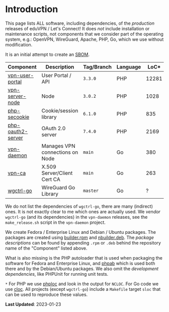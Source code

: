 # Introduction

This page lists ALL software, including dependencies, of the _production_ 
releases of eduVPN / Let's Connect! It does _not_ include installation or 
maintenance scripts, not components that we consider part of the operating 
system, e.g.: OpenVPN, WireGuard, Apache, PHP, Go, which we use without 
modification.

It is an initial attempt to create an 
[SBOM](https://en.wikipedia.org/wiki/Software_supply_chain).

| Component       												    | Description                     | Tag/Branch | Language | LoC*  |
| ----------------------------------------------------------------- | ------------------------------- | ---------- | -------- | ----- |
| [vpn-user-portal](https://git.sr.ht/~fkooman/vpn-user-portal)     | User Portal / API               | `3.3.0`    | PHP      | 12281 |
| [vpn-server-node](https://git.sr.ht/~fkooman/vpn-server-node)     | Node                            | `3.0.2`    | PHP      | 1028  |
| [php-secookie](https://git.sr.ht/~fkooman/php-secookie/)          | Cookie/session library          | `6.1.0`    | PHP      | 835   |
| [php-oauth2-server](https://git.sr.ht/~fkooman/php-oauth2-server) | OAuth 2.0 server                | `7.4.0`    | PHP      | 2169  |
| [vpn-daemon](https://git.sr.ht/~fkooman/vpn-daemon)               | Manages VPN connections on Node | `main`     | Go       | 380   |
| [vpn-ca](https://git.sr.ht/~fkooman/vpn-ca)                       | X.509 Server/Client Cert CA     | `main`     | Go       | 263   |
| [wgctrl-go](https://github.com/WireGuard/wgctrl-go)               | WireGuard Go Library            | `master`   | Go       | ?     |

We do not list the dependencies of `wgctrl-go`, there are many (indirect) ones. 
It is not exactly clear to me which ones are actually used. We _vendor_ 
`wgctrl-go` (and its dependencies) in the `vpn-daemon` releases, see the 
`make_release.sh` script in the `vpn-daemon` project.

We create Fedora / Enterprise Linux and Debian / Ubuntu packages. The 
packages are created using 
[builder.rpm](https://git.sr.ht/~fkooman/builder.rpm) and 
[nbuilder.deb](https://git.sr.ht/~fkooman/nbuilder.deb). The 
_package descriptions_ can be found by appending `.rpm` or `.deb` behind the 
repository name of the "Component" listed above.

What is also missing is the PHP autoloader that is used when packaging the 
software for Fedora and Enterprise Linux, and 
[phpab](https://github.com/theseer/Autoload) which is used both there and by 
the Debian/Ubuntu packages. We also omit the _development dependencies_, like 
PHPUnit for running unit tests.

`*` For PHP we use [phploc](https://github.com/sebastianbergmann/phploc) and 
look in the output for `NCLOC`. For Go code we use 
[cloc](https://github.com/AlDanial/cloc). All projects (except `wgctrl-go`) 
include a `Makefile` target `sloc` that can be used to reproduce these values. 

**Last Updated**: 2023-01-23
